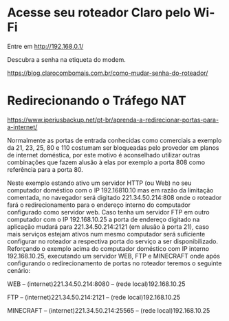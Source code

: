 # Acesse seu roteador Claro pelo Wi-Fi

Entre em http://192.168.0.1/

Descubra a senha na etiqueta do modem.

https://blog.clarocombomais.com.br/como-mudar-senha-do-roteador/

# Redirecionando o Tráfego NAT

https://www.iperiusbackup.net/pt-br/aprenda-a-redirecionar-portas-para-a-internet/

Normalmente as portas de entrada conhecidas como comerciais a exemplo da 21, 23, 25, 80 e 110 costumam ser bloqueadas pelo provedor em planos de internet doméstica, por este motivo é aconselhado utilizar outras combinações que fazem alusão à elas por exemplo a porta 808 como referência para a porta 80.

Neste exemplo estando ativo um servidor HTTP (ou Web) no seu computador doméstico com o IP 192.16810.10 mas em razão da limitação comentada, no navegador será digitado 221.34.50.214:808 onde o roteador fará o redirecionamento para o endereço interno do computador configurado como servidor web. Caso tenha um servidor FTP em outro computador com o IP 192.168.10.25 a porta de endereço digitado na aplicação mudará para 221.34.50.214:2121 (em alusão à porta 21), caso mais serviços estejam ativos num mesmo computador será suficiente configurar no roteador a respectiva porta do serviço a ser disponibilizado. Reforçando o exemplo acima do computador doméstico com IP interno 192.168.10.25, executando um servidor WEB, FTP e MINECRAFT onde após configurando o redirecionamento de portas no roteador teremos o seguinte cenário:

WEB – (internet)221.34.50.214:8080 – (rede local)192.168.10.25

FTP – (internet)221.34.50.214:2121 – (rede local)192.168.10.25

MINECRAFT – (internet)221.34.50.214:25565 – (rede local)192.168.10.25

